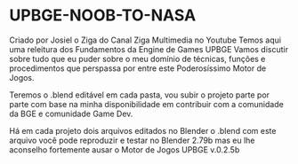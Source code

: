 # UPBGE-NOOB-TO-NASA

Criado por Josiel o Ziga do Canal Ziga Multimedia no Youtube
Temos aqui uma releitura dos Fundamentos da Engine de Games UPBGE
Vamos discutir sobre tudo que eu puder sobre o meu domínio de
técnicas, funções e procedimentos que perspassa por entre este
Poderosíssimo Motor de Jogos.

Teremos o .blend editável em cada pasta, vou subir o projeto
parte por parte com base na minha disponibilidade em contribuir 
com a comunidade da BGE e comunidade Game Dev.

Há em cada projeto dois arquivos editados no Blender o .blend
com este arquivo você pode reproduzir e testar no Blender 2.79b
mas eu lhe aconselho fortemente ausar o Motor de Jogos UPBGE v.0.2.5b